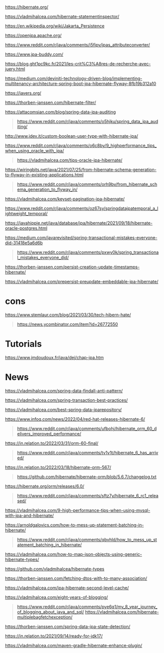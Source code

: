 https://hibernate.org/

https://vladmihalcea.com/hibernate-statementinspector/

https://en.wikipedia.org/wiki/Jakarta_Persistence

https://openjpa.apache.org/

https://www.reddit.com/r/java/comments/i5fipv/jpas_attributeconverter/

https://www.jpa-buddy.com/

https://blog.ght1pc9kc.fr/2021/les-crit%C3%A8res-de-recherche-avec-juery.html

https://medium.com/deviniti-technology-driven-blog/implementing-multitenancy-architecture-spring-boot-jpa-hibernate-flyway-8fb19b312a10

https://javers.org/

https://thorben-janssen.com/hibernate-filter/

https://attacomsian.com/blog/spring-data-jpa-auditing
> https://www.reddit.com/r/java/comments/o5hjku/spring_data_jpa_auditing/

http://www.jdev.it/custom-boolean-user-type-with-hibernate-jpa/

https://www.reddit.com/r/java/comments/o6c8by/9_highperformance_tips_when_using_oracle_with_jpa/
> https://vladmihalcea.com/tips-oracle-jpa-hibernate/

https://wiringbits.net/java/2021/07/25/from-hibernate-schema-generation-to-flyway-in-existing-applications.html
> https://www.reddit.com/r/java/comments/orh9bv/from_hibernate_schema_generation_to_flyway_in/

https://vladmihalcea.com/keyset-pagination-jpa-hibernate/

https://www.reddit.com/r/java/comments/oz67sy/springdatajpatemporal_a_lightweight_temporal/

https://javahippie.net/java/database/jpa/hibernate/2021/09/18/hibernate-oracle-postgres.html

https://medium.com/javarevisited/spring-transactional-mistakes-everyone-did-31418e5a6d6b
> https://www.reddit.com/r/java/comments/pxwy0k/spring_transactional_mistakes_everyone_did/

https://thorben-janssen.com/persist-creation-update-timestamps-hibernate/

https://vladmihalcea.com/prepersist-preupdate-embeddable-jpa-hibernate/

# cons
https://www.stemlaur.com/blog/2021/03/30/tech-hibern-hate/
> https://news.ycombinator.com/item?id=26772550

# Tutorials

https://www.jmdoudoux.fr/java/dej/chap-jpa.htm

# News
https://vladmihalcea.com/spring-data-findall-anti-pattern/

https://vladmihalcea.com/spring-transaction-best-practices/

https://vladmihalcea.com/best-spring-data-jparepository/

https://www.infoq.com/news/2022/04/red-hat-releases-hibernate-6/
> https://www.reddit.com/r/java/comments/ufbohj/hibernate_orm_60_delivers_improved_performance/

https://in.relation.to/2022/03/31/orm-60-final/
> https://www.reddit.com/r/java/comments/tv1v1t/hibernate_6_has_arrived/

https://in.relation.to/2022/03/18/hibernate-orm-567/
> https://github.com/hibernate/hibernate-orm/blob/5.6.7/changelog.txt

https://hibernate.org/orm/releases/6.0/
> https://www.reddit.com/r/java/comments/sftz7y/hibernate_6_rc1_released/

https://vladmihalcea.com/9-high-performance-tips-when-using-mysql-with-jpa-and-hibernate/

https://arnoldgalovics.com/how-to-mess-up-statement-batching-in-hibernate/
> https://www.reddit.com/r/java/comments/qbvhld/how_to_mess_up_statement_batching_in_hibernate/

https://vladmihalcea.com/how-to-map-json-objects-using-generic-hibernate-types/

https://github.com/vladmihalcea/hibernate-types

https://thorben-janssen.com/fetching-dtos-with-to-many-association/

https://vladmihalcea.com/jpa-hibernate-second-level-cache/

https://vladmihalcea.com/eight-years-of-blogging/
> https://www.reddit.com/r/java/comments/pye6q1/my_8_year_journey_of_blogging_about_java_and_sql/
> https://vladmihalcea.com/hibernate-multiplebagfetchexception/

https://thorben-janssen.com/spring-data-jpa-state-detection/

https://in.relation.to/2021/09/14/ready-for-jdk17/

https://vladmihalcea.com/maven-gradle-hibernate-enhance-plugin/
